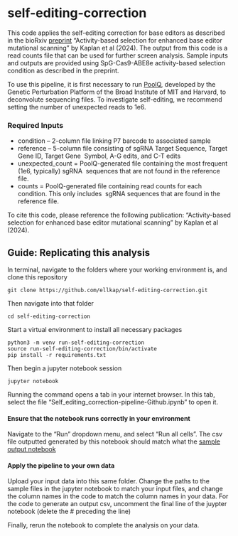# self-editing-correction

This code applies the self-editing correction for base editors as described in the bioRxiv [preprint](https://www.biorxiv.org/content/10.1101/2024.11.12.622254v1) “Activity-based selection for enhanced base editor mutational scanning” by Kaplan et al (2024). The output from this code is a read counts file that can be used for further screen analysis. Sample inputs and outputs are provided using SpG-Cas9-ABE8e activity-based selection condition as described in the preprint.

To use this pipeline, it is first necessary to run [PoolQ](https://portals.broadinstitute.org/gpp/public/software/poolq), developed by the Genetic Perturbation Platform of the Broad Institute of MIT and Harvard, to deconvolute sequencing files. To investigate self-editing, we recommend setting the number of unexpected reads to 1e6. 

### Required Inputs
- condition – 2-column file linking P7 barcode to associated sample 
- reference – 5-column file consisting of sgRNA Target Sequence, Target Gene ID, Target Gene 
Symbol, A-G edits, and C-T edits
- unexpected_count = PoolQ-generated file containing the most frequent (1e6, typically) sgRNA 
sequences that are not found in the reference file.
- counts = PoolQ-generated file containing read counts for each condition. This only includes 
sgRNA sequences that are found in the reference file.

To cite this code, please reference the following publication: “Activity-based selection for enhanced base editor mutational scanning” by Kaplan et al (2024).

## Guide: Replicating this analysis

In terminal, navigate to the folders where your working environment is, and clone this repository

```
git clone https://github.com/ellkap/self-editing-correction.git 
```

Then navigate into that folder

```
cd self-editing-correction
```

Start a virtual environment to install all necessary packages

```
python3 -m venv run-self-editing-correction
source run-self-editing-correction/bin/activate
pip install -r requirements.txt
```

Then begin a jupyter notebook session

```
jupyter notebook
```

Running the command opens a tab in your internet browser. In this tab, select the file “Self_editing_correction-pipeline-Github.ipynb” to open it. 

#### Ensure that the notebook runs correctly in your environment
Navigate to the “Run” dropdown menu, and select “Run all cells”. 
The csv file outputted generated by this notebook should match what the [sample output notebook](https://github.com/ellkap/Base-editor-activity-based-selection/blob/main/required_data/Sample%20self%20editing%20data/corrected_read_counts_sample.csv.zip) 

#### Apply the pipeline to your own data 
Upload your input data into this same folder. Change the paths to the sample files in the jupyter notebook to match your input files, and change the column names in the code to match the column names in your data. 
For the code to generate an output csv, uncomment the final line of the juypter notebook (delete the # preceding the line)

Finally, rerun the notebook to complete the analysis on your data. 
